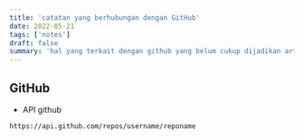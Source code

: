 ```yaml
---
title: 'catatan yang berhubungan dengan GitHub'
date: 2022-05-21
tags: ['notes']
draft: false
summary: 'hal yang terkait dengan github yang belum cukup dijadikan artikel'
---
```


## GitHub
- API github
```
https://api.github.com/repos/username/reponame
```
